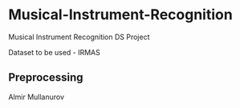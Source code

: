 # Musical-Instrument-Recognition
Musical Instrument Recognition DS Project

Dataset to be used - IRMAS

## Preprocessing

Almir Mullanurov

